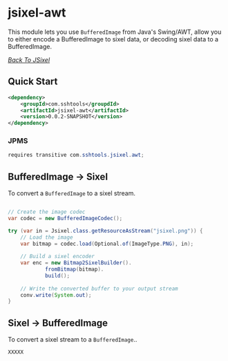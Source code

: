 # jsixel-awt

This module lets you use `BufferedImage` from Java's Swing/AWT, allow you to either encode a BufferedImage
to sixel data, or decoding sixel data to a BufferedImage. 

*[Back To JSixel](../README.md)* 

## Quick Start

```xml
<dependency>
	<groupId>com.sshtools</groupdId>
	<artifactId>jsixel-awt</artifactId>
	<version>0.0.2-SNAPSHOT</version>
</dependency>
```

### JPMS

```java
requires transitive com.sshtools.jsixel.awt;
```

## BufferedImage -> Sixel

To convert a `BufferedImage` to a sixel stream.

```java

// Create the image codec
var codec = new BufferedImageCodec();

try (var in = Jsixel.class.getResourceAsStream("jsixel.png")) {
	// Load the image
	var bitmap = codec.load(Optional.of(ImageType.PNG), in);
	
	// Build a sixel encoder
	var enc = new Bitmap2SixelBuilder().
			fromBitmap(bitmap).
			build();
			
	// Write the converted buffer to your output stream
	conv.write(System.out);
}

```

## Sixel -> BufferedImage

To convert a sixel stream to a `BufferedImage`..

```
XXXXX
```